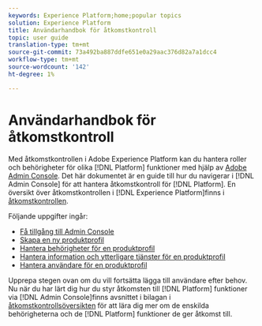 ```yaml
---
keywords: Experience Platform;home;popular topics
solution: Experience Platform
title: Användarhandbok för åtkomstkontroll
topic: user guide
translation-type: tm+mt
source-git-commit: 73a492ba887ddfe651e0a29aac376d82a7a1dcc4
workflow-type: tm+mt
source-wordcount: '142'
ht-degree: 1%

---
```



# Användarhandbok för åtkomstkontroll

Med åtkomstkontrollen i Adobe Experience Platform kan du hantera roller och behörigheter för olika [!DNL Platform] funktioner med hjälp av [Adobe Admin Console](https://adminconsole.adobe.com). Det här dokumentet är en guide till hur du navigerar i [!DNL Admin Console] för att hantera åtkomstkontroll för [!DNL Platform]. En översikt över åtkomstkontrollen i [!DNL Experience Platform]finns i [åtkomstkontrollen](./../home.md).

Följande uppgifter ingår:

- [Få tillgång till Admin Console](./browse.md)
- [Skapa en ny produktprofil](./create-profile.md)
- [Hantera behörigheter för en produktprofil](./permissions.md)
- [Hantera information och ytterligare tjänster för en produktprofil](./details-and-services.md)
- [Hantera användare för en produktprofil](./users.md)

Upprepa stegen ovan om du vill fortsätta lägga till användare efter behov. Nu när du har lärt dig hur du styr åtkomsten till [!DNL Platform] funktioner via [!DNL Admin Console]finns avsnittet i bilagan i [åtkomstkontrollsöversikten](../home.md) för att lära dig mer om de enskilda behörigheterna och de [!DNL Platform] funktioner de ger åtkomst till.